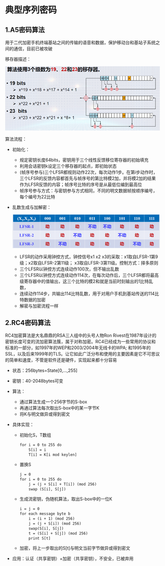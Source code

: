 # 典型序列密码

## 1.A5密码算法

用于二代加密手机终端基站之间的传输的语音和数据，保护移动台和基站子系统之间的通信，目前已被攻破

移存器描述：

![image-20240831144004534](./assets/4.典型序列密码/image-20240831144004534.png)

算法流程：

* 初始化：

  * 规定密钥长度64bits，密钥用于三个线性反馈移位寄存器的初始填充
  * 利用会话密钥k设定三个移存器的起点，即初始状态
  * (帧序号参与)三个LFSR都规则动作22次，每次动作1步。在第i步动作时，三个LFSR的反馈内容都首先与帧序号的第比特模2加，并将模2加的结果作为LFSR反馈的内容；帧序号比特的序号是从最低位编到最高位
  * 帧序号参与方式：与密钥参与方式相同，不同的明文数据帧按顺序编号，每个编号为22比特

* 乱数生成与加解密：

  ![image-20240831150751060](./assets/4.典型序列密码/image-20240831150751060.png)

  * LFSR的动作采用钟控方式，钟控信号x1 x2 x3的采取：x1取自LFSR-1第9级；x2取自LFSR-2第11级； x3取自LFSR-3第11级。控制方式：择多原则
  * 三个LFSR以钟控方式连续动作100次，但不输出乱数
  * 三个LFSR以钟控方式连续动作114次，在每次动作后，三个LFSR都将最高级寄存器中的值输出，这三个比特的模2和就是当前时刻输出的1比特乱数，
  * 连续动作114步，共输出114比特乱数，用于对用户手机到基站传送的114比特数据的加密
  * 解密与加密流程一样

## 2.RC4密码算法

RC4加密算法是大名鼎鼎的RSA三人组中的头号人物Ron Rivest在1987年设计的密钥长度可变的流加密算法簇，属于对称加密。RC4已经成为一些常用的协议和标准的一部分，如1997年的WEP和2003/2004年无线卡的WPA; 和1995年的SSL，以及后来1999年的TLS。让它如此广泛分布和使用的主要因素是它不可思议的简单和速度，不管是软件还是硬件，实现起来都十分容易

- 状态：256bytes=State[0,...,255]

- 密钥：40-2048bytes可变

- 算法：

  - 通过算法生成一个256字节的S-box
  - 再通过算法每次取出S-box中的某一字节K  
  - 将K与明文做异或得到密文

- 具体实现：

  - 初始化S，T数组

    ```
    for i = 0 to 255 do
        S[i] = i
        T[i] = K[i mod keylen]
    ```

  - 置换S

    ```
    j = 0
    for i = 0 to 255 do 
        j = (j + S[i] + T[i]) (mod 256) 
        swap (S[i], S[j])
    ```

  - 生成流密钥，伪随机算法，取出S-box中的一位K

    ```
    i = j = 0 
    for each message byte b
        i = (i + 1) (mod 256)
        j = (j + S[i]) (mod 256)
        swap(S[i], S[j])
        t = (S[i] + S[j]) (mod 256) 
        print S[t]
    ```

  - 加密，将上一步取出的S[t]与明文当前字节做异或得到密文

- 应用：认证（共享密钥）+加密（共享密钥），不安全，已被弃用

